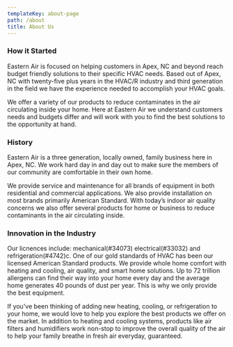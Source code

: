 ```yaml
---
templateKey: about-page
path: /about
title: About Us
---
```

### How it Started

Eastern Air is focused on helping customers in Apex, NC and beyond reach budget friendly solutions to their specific HVAC needs. Based out of Apex, NC with twenty-five plus years in the HVAC/R industry and third generation in the field we have the experience needed to accomplish your HVAC goals.

We offer a variety of our products to reduce contaminates in the air circulating inside your home. Here at Eastern Air we understand customers needs and budgets differ and will work with you to find the best solutions to the opportunity at hand.

### History

Eastern Air is a three generation, locally owned, family business here in Apex, NC. We work hard day in and day out to make sure the members of our community are comfortable in their own home.

We provide service and maintenance for all brands of equipment in both residential and commercial applications. We also provide installation on most brands primarily American Standard. With today’s indoor air quality concerns we also offer several products for home or business to reduce contaminants in the air circulating inside.

### Innovation in the Industry

Our licnences include: mechanical(#34073) electrical(#33032) and refrigeration(#4742)c. One of our gold standards of HVAC has been our licensed American Standard products. We provide whole home comfort with heating and cooling, air quality, and smart home solutions. Up to 72 trillion allergens can find their way into your home every day and the average home generates 40 pounds of dust per year. This is why we only provide the best equipment.



If you've been thinking of adding new heating, cooling, or refrigeration to your home, we would love to help you explore the best products we offer on the market. In addition to heating and cooling systems, products like air filters and humidifiers work non-stop to improve the overall quality of the air to help your family breathe in fresh air everyday, guaranteed.
